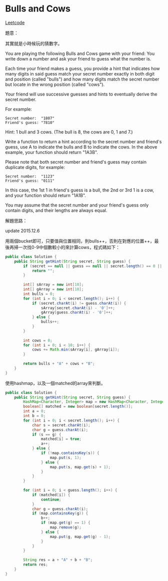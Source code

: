 # Bulls and Cows

[Leetcode](https://leetcode.com/problems/bulls-and-cows/)

題意：

其實就是小時候玩的猜數字。

You are playing the following Bulls and Cows game with your friend: You write down a number and ask your friend to guess what the number is.

Each time your friend makes a guess, you provide a hint that indicates how many digits in said guess match your secret number exactly in both digit and position (called "bulls") and how many digits match the secret number but locate in the wrong position (called "cows"). 

Your friend will use successive guesses and hints to eventually derive the secret number.

For example:
```
Secret number:  "1807"
Friend's guess: "7810"
```
Hint: 1 bull and 3 cows. (The bull is 8, the cows are 0, 1 and 7.)

Write a function to return a hint according to the secret number and friend's guess, use A to indicate the bulls and B to indicate the cows. In the above example, your function should return "1A3B".

Please note that both secret number and friend's guess may contain duplicate digits, for example:
```
Secret number:  "1123"
Friend's guess: "0111"
```
In this case, the 1st 1 in friend's guess is a bull, the 2nd or 3rd 1 is a cow, and your function should return "1A1B".

You may assume that the secret number and your friend's guess only contain digits, and their lengths are always equal.

解題思路：

update 2015.12.6

用兩個bucket即可，只要值與位置相同，則bulls++，否則在對應的位置++，最後再掃一次找0-9中個數較小的來計算cows，程式碼如下：


```java
public class Solution {
    public String getHint(String secret, String guess) {
        if (secret == null || guess == null || secret.length() == 0 || guess.length() == 0) {
            return "";
        }
        
        int[] sArray = new int[10];
        int[] gArray = new int[10];
        int bulls = 0;
        for (int i = 0; i < secret.length(); i++) {
            if (secret.charAt(i) != guess.charAt(i)) {
                sArray[secret.charAt(i) - '0']++;
                gArray[guess.charAt(i) - '0']++;
            } else {
                bulls++;
            }
        }
        
        int cows = 0;
        for (int i = 0; i < 10; i++) {
            cows += Math.min(sArray[i], gArray[i]);
        }
        
        return bulls + "A" + cows + "B";
    }
}
```

使用hashmap，以及一個matched的array來判斷。

```java
public class Solution {
    public String getHint(String secret, String guess) {
        HashMap<Character, Integer> map = new HashMap<Character, Integer>();
        boolean[] matched = new boolean[secret.length()];
        int a = 0;
        int b = 0;
        for (int i = 0; i < secret.length(); i++) {
            char s = secret.charAt(i);
            char g = guess.charAt(i);
            if (s == g) {
                matched[i] = true;
                a++;
            } else {
                if (!map.containsKey(s)) {
                    map.put(s, 1);
                } else {
                    map.put(s, map.get(s) + 1);
                }
            }
        }
        
        for (int i = 0; i < guess.length(); i++) {
            if (matched[i]) {
                continue;
            }
            char g = guess.charAt(i);
            if (map.containsKey(g)) {
                b++;
                if (map.get(g) == 1) {
                    map.remove(g);
                } else {
                    map.put(g, map.get(g) - 1);
                }
            }
        }
        
        String res = a + "A" + b + "B";
        return res;
    }
}
```
